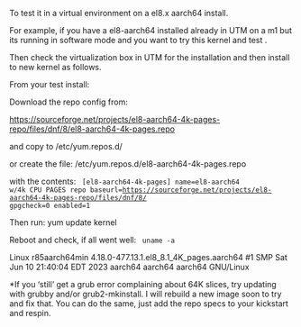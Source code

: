 To test it in a virtual environment on a el8.x aarch64 install. 

For example, if you have
a el8-aarch64 installed already in UTM on a m1 but its running in software mode
and you want to try this kernel and test . 

Then check the virtualization box in UTM for the installation
and then install to new kernel as follows.


From your test install:

Download the repo config from:

https://sourceforge.net/projects/el8-aarch64-4k-pages-repo/files/dnf/8/el8-aarch64-4k-pages.repo

and copy to /etc/yum.repos.d/

or create the file:
/etc/yum.repos.d/el8-aarch64-4k-pages.repo

with the contents:
<code>
[el8-aarch64-4k-pages]
name=el8-aarch64 w/4k CPU PAGES repo 
baseurl=https://sourceforge.net/projects/el8-aarch64-4k-pages-repo/files/dnf/8/
gpgcheck=0
enabled=1
</code>

Then run:
yum update kernel


Reboot and check, if all went well:
<code>
uname -a
</code>

Linux r85aarch64min 4.18.0-477.13.1.el8_8.1_4K_pages.aarch64 #1 SMP Sat Jun 10 21:40:04 EDT 2023 aarch64 aarch64 aarch64 GNU/Linux


*If you ‘still’ get a grub error complaining about 64K slices, try updating with grubby and/or grub2-mkinstall. I will rebuild a new image soon to try and fix that. You can do the same, 
just add the repo specs to your kickstart and respin.

